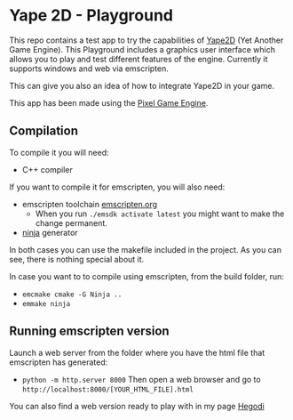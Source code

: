 # Yape 2D - Playground

This repo contains a test app to try the capabilities of [Yape2D](https://github.com/Hegodi/Yape2D) (Yet Another Game Engine).
This Playground includes a graphics user interface which allows you to play and test
different features of the engine. Currently it supports windows and web via emscripten. 

This can give you also an idea of how to integrate
Yape2D in your game.

This app has been made using the [Pixel Game Engine](https://github.com/OneLoneCoder/olcPixelGameEngine).

## Compilation
To compile it you will need:
* C++ compiler

If you want to compile it for emscripten, you will also need:
* emscripten toolchain [emscripten.org](https://emscripten.org/)<br>
    * When you run ```./emsdk activate latest``` you might want to make the change permanent.
* [ninja](https://github.com/ninja-build/ninja/releases) generator

In both cases you can use the makefile included in the project. As you can see, there
is nothing special about it. 

In case you want to to compile using emscripten, from the build folder, run: <br>
* ```emcmake cmake -G Ninja ..```
* ```emmake ninja```

## Running emscripten version
Launch a web server from the folder where you have the html file that emscripten has generated:<br>
*  ```python -m http.server 8000```
Then open a web browser and go to  ```http://localhost:8000/[YOUR_HTML_FILE].html```

You can also find a web version ready to play with in my page [Hegodi](https://hegodi.com)
